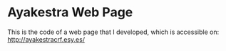 # Ayakestra Web Page

This is the code of a web page that I developed, which is accessible on: http://ayakestracrf.esy.es/
